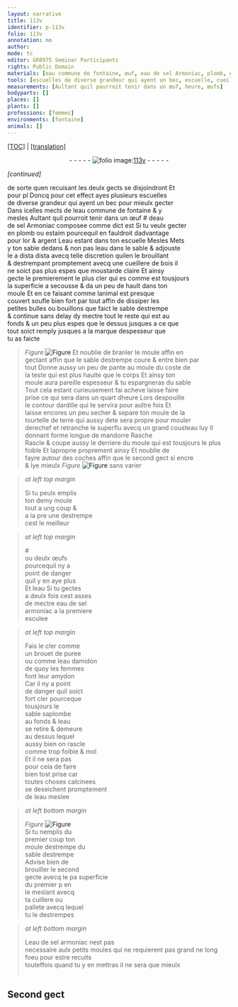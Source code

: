 ```yaml
---
layout: narrative
title: 113v
identifier: p-113v
folio: 113v
annotation: no
author:
mode: tc
editor: GR8975 Seminar Participants
rights: Public Domain
materials: [eau commune de fontaine, œuf, eau de sel Armoniac, plomb, estaim, or, argent, eau, bois, moustarde claire, ardille, terre, œufs, eau de sel armoniac, brouet de puree, eau damidon, amydon]
tools: [escuelles de diverse grandeur qui ayent un bec, escuelle, cueillere de bois, moule, cousteau, cuillere, pallete, moules]
measurements: [Aultant quil pourroit tenir dans un œuf, heure, œufs]
bodyparts: []
places: []
plants: []
professions: [femmes]
environments: [fontaine]
animals: []
---
```


 <p><a href="{{ site.baseurl }}/diplomatic/">[TOC]</a> | <a href="{{ site.baseurl }}/texts/p-113v_tl/" target="_blank">[translation]</a></p><div class="folio" align="center">- - - - - <a href="http://gallica.bnf.fr/ark:/12148/btv1b10500001g/f232.image" target="_blank"><img src="https://cu-mkp.github.io/2017-workshop-edition/assets/photo-icon.png" alt="folio image: " style="display:inline-block; margin-bottom:-3px;"/>113v</a> - - - - - </div>  
 
*[continued]*
  
de sorte quen recuisant les deulx gects se disjoindront <span class="del">Et<br/> pour pl</span> Doncq pour cet effect ayes plusieurs <span class="tl">escuelles<br/> de diverse grandeur qui ayent un bec</span> pour mieulx gecter<br/> Dans icelles mects de l<span class="m">eau commune de <span class="env">fontaine</span></span> & y<br/> mesles <span class="ms">Aultant quil pourroit tenir dans un <span class="m">œuf</span></span> <span class="add">#</span> d<span class="m">eau<br/> de sel Armoniac</span> composee co<span class="exp">mm</span>e dict est Si tu veulx gecter<br/> en <span class="m">plomb</span> ou <span class="m">estaim</span> pourcequil en fauldroit dadvantage<br/> pour l<span class="m">or</span> & <span class="m">argent</span> L<span class="m">eau</span> estant dans ton <span class="tl">escuelle</span> <span class="del">Mesles</span> Mets<br/> <span class="del">y</span> ton sable dedans & non pas l<span class="m">eau</span> dans le sable & adjouste<br/> le <span class="del">a dista dista</span> avecq telle discretion qu<span class="del">il</span>en le brouillant<br/> & destrempant promptement avecq une <span class="tl">cueillere de <span class="m">bois</span></span> il<br/> ne soict pas plus espes que <span class="m">moustarde <span class="del">claire</span></span> Et ainsy<br/> gecte <span class="del">le</span> premierement le plus cler <span class="del">qui es</span> co<span class="exp">mm</span>e est tousjours<br/> la superficie a secousse & <span class="del">da</span> un peu de hault dans ton<br/> <span class="tl">moule</span> Et en ce faisant comme lanimal est presque<br/> couvert soufle bien fort par tout affin de dissiper les<br/> petites bulles ou bouillons que faict le sable destrempe<br/> & continue sans delay dy mectre tout le reste qui est au<br/> fonds & un peu plus espes que le dessus jusques a ce que<br/> tout soict remply jusques a la marque despesseur que<br/> tu as faicte 
> *Figure*
> <a href="https://drive.google.com/open?id=0B9-oNrvWdlO5bEE5QmFaQWxUYm8" target="_blank"><img src="https://cu-mkp.github.io/GR8975-edition/assets/photo-icon.png" alt="Figure" style="display:inline-block; margin-bottom:-3px;"/></a>
 Et noublie de branler le <span class="tl">moule</span> <span class="del">affin</span> en<br/> gectant affin que le sable destrempe coure & entre bien par<br/> tout Donne aussy un peu de pante au <span class="tl">moule</span> du coste de<br/> la teste qui est plus haulte que le corps Et ainsy ton<br/> <span class="tl">moule</span> aura pareille espesseur & tu espargneras du sable<br/> Tout cela estant curieusement <span class="del">fai</span> acheve laisse faire<br/> prise ce qui sera dans un quart d<span class="ms"><span class="tmp">heure</span></span> Lors despouille<br/> le contour d<span class="m">ardille</span> qui te servira pour aultre fois Et<br/> laisse encores un peu secher & separe ton <span class="tl">moule</span> de la<br/> tourtelle de <span class="m">terre</span> qui aussy <span class="del">de</span>te sera propre pour mouler<br/> derechef et retranche le superflu avecq un grand <span class="tl">cousteau</span> luy II<br/> donnant forme longue de <span class="mu">mandorre</span> <span class="del">Rasche</span><br/> Rascle & coupe aussy le derriere <span class="add">du <span class="tl">moule</span></span> qui est tousjours le plus<br/> foible Et laproprie proprem<span class="exp">ent</span> ainsy Et noublie de<br/> fayre autour des coches affin que le second gect si encre<br/> & lye mieulx 
> *Figure*
> <a href="https://drive.google.com/open?id=0B9-oNrvWdlO5V29QdUxZVmxCUDQ" target="_blank"><img src="https://cu-mkp.github.io/GR8975-edition/assets/photo-icon.png" alt="Figure" style="display:inline-block; margin-bottom:-3px;"/></a>
 sans varier
 
> *at left top margin*
> 
> 
>   <span class="del">Si tu peulx emplis</span><br/> ton demy <span class="tl">moule</span><br/> tout a ung coup &<br/> a <span class="del">la pre</span> une destrempe<br/> cest le meilleur
 
> *at left top margin*
> 
> 
>   #<br/> ou deulx <span class="ms"><span class="m">œufs</span></span><br/> pourcequil ny a<br/> point de danger<br/> quil y en aye plus<br/> <span class="del">Et leau</span> Si tu gectes<br/> a deulx fois cest asses<br/> de mectre <span class="m">eau de sel<br/> armoniac</span> a la premiere<br/> esculee
 
> *at left top margin*
> 
> 
>   Fais le cler comme<br/> un <span class="m">brouet de puree</span><br/> ou comme l<span class="m">eau damidon</span><br/> de quoy les <span class="pro">femmes</span><br/> font leur <span class="m">amydon</span><br/> Car il ny a point<br/> de danger quil soict<br/> fort cler pourceque<br/> tousjours le<br/> sable saplombe<br/> au fonds & l<span class="m">eau</span><br/> se retire & demeure<br/> au dessus lequel<br/> aussy bien on rascle<br/> co<span class="exp">mm</span>e trop foible & mol<br/> Et il ne sera pas<br/> pour cela de faire<br/> bien tost prise car<br/> toutes choses calcinees<br/> se deseichent promptem<span class="exp">ent</span><br/> de l<span class="m">eau</span> meslee
 
> *at left bottom margin*
> 
> 
>   
> *Figure*
> <a href="https://drive.google.com/open?id=0B9-oNrvWdlO5dEdzS040X3RjbkU" target="_blank"><img src="https://cu-mkp.github.io/GR8975-edition/assets/photo-icon.png" alt="Figure" style="display:inline-block; margin-bottom:-3px;"/></a>
<br/> Si tu nemplis du<br/> premier coup ton<br/> <span class="tl">moule</span> <span class="del">destrempe</span> du<br/> sable destrempe<br/> Advise bien de<br/> brouiller le second<br/> gecte avecq l<span class="del">e p</span>a superficie<br/> du premier <span class="del">p</span> en<br/> le meslant avecq<br/> ta <span class="tl">cuillere</span> ou<br/> <span class="tl">pallete</span> avecq lequel<br/> tu le destrempes
 
> *at left bottom margin*
> 
> 
>   L<span class="m">eau de sel armoniac</span> nest pas<br/> necessaire aulx petits <span class="tl">moules</span> qui ne requierent pas grand ne long foeu pour estre recuits<br/> touteffois quand tu y en mettras il ne sera que mieulx<br/> <span class="ill"></span><br/> 
 
 
  

## <span class="del">Second gect</span>

 
 